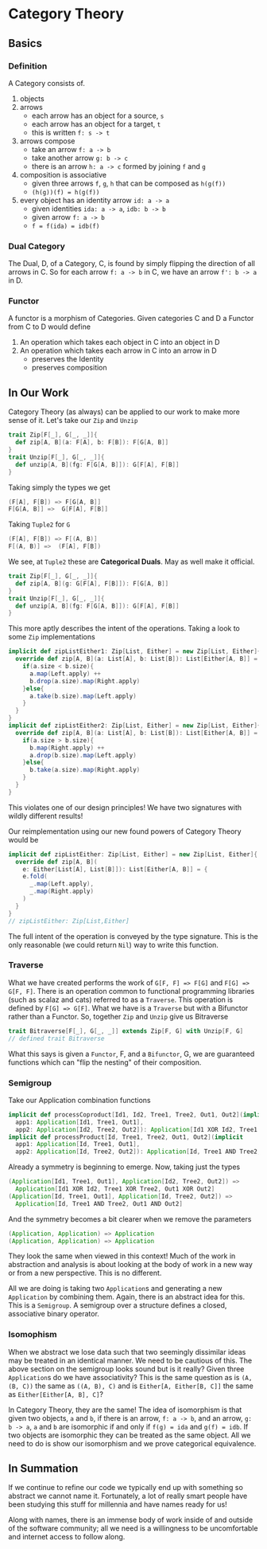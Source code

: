 # Category Theory
## Basics
### Definition
A Category consists of.
1. objects
2. arrows
    - each arrow has an object for a source, `s`
    - each arrow has an object for a target, `t`
    - this is written `f: s -> t`
3. arrows compose
    - take an arrow `f: a -> b`
    - take another arrow `g: b -> c`
    - there is an arrow `h: a -> c` formed by joining `f` and `g`
4. composition is associative
    - given three arrows `f`, `g`, `h` that can be composed as `h(g(f))`
    - `(h(g))(f) = h(g(f))`
5. every object has an identity arrow `id: a -> a`
    - given identities `ida: a -> a`, `idb: b -> b`
    - given arrow `f: a -> b`
    - `f = f(ida) = idb(f)`

### Dual Category
The Dual, D, of a Category, C, is found by simply flipping the direction
of all arrows in C. So for each arrow `f: a -> b` in C, we have an arrow
`f': b -> a` in D.

### Functor
A functor is a morphism of Categories. Given categories C and D a Functor
from C to D would define
1. An operation which takes each object in C into an object in D
2. An operation which takes each arrow in C into an arrow in D
    - preserves the Identity
    - preserves composition

## In Our Work
Category Theory (as always) can be applied to our work to make more sense
of it. Let's take our `Zip` and `Unzip`
```scala
trait Zip[F[_], G[_, _]]{
  def zip[A, B](a: F[A], b: F[B]): F[G[A, B]]
}
trait Unzip[F[_], G[_, _]]{
  def unzip[A, B](fg: F[G[A, B]]): G[F[A], F[B]]
}
```
Taking simply the types we get
```scala
(F[A], F[B]) => F[G[A, B]]
F[G[A, B]] =>  G[F[A], F[B]]
```
Taking `Tuple2` for `G`
```scala
(F[A], F[B]) => F[(A, B)]
F[(A, B)] =>  (F[A], F[B])
```
We see, at `Tuple2` these are **Categorical Duals**. May as well make it
official.
```scala
trait Zip[F[_], G[_, _]]{
  def zip[A, B](g: G[F[A], F[B]]): F[G[A, B]]
}
trait Unzip[F[_], G[_, _]]{
  def unzip[A, B](fg: F[G[A, B]]): G[F[A], F[B]]
}
```
This more aptly describes the intent of the operations. Taking a look to
some `Zip` implementations
```scala
implicit def zipListEither1: Zip[List, Either] = new Zip[List, Either]{
  override def zip[A, B](a: List[A], b: List[B]): List[Either[A, B]] = {
    if(a.size < b.size){
      a.map(Left.apply) ++
      b.drop(a.size).map(Right.apply)
    }else{
      a.take(b.size).map(Left.apply)
    }
  }
}
implicit def zipListEither2: Zip[List, Either] = new Zip[List, Either]{
  override def zip[A, B](a: List[A], b: List[B]): List[Either[A, B]] = {
    if(a.size > b.size){
      b.map(Right.apply) ++
      a.drop(b.size).map(Left.apply)
    }else{
      b.take(a.size).map(Right.apply)
    }
  }
}
```
This violates one of our design principles! We have two signatures with
wildly different results!

Our reimplementation using our new found powers of Category Theory would
be
```scala
implicit def zipListEither: Zip[List, Either] = new Zip[List, Either]{
  override def zip[A, B](
    e: Either[List[A], List[B]]): List[Either[A, B]] = {
    e.fold(
      _.map(Left.apply),
      _.map(Right.apply)
    )
  }
}
// zipListEither: Zip[List,Either]
```
The full intent of the operation is conveyed by the type signature. This
is the only reasonable (we could return `Nil`) way to write this function.

### Traverse
What we have created performs the work of `G[F, F] => F[G]` and
`F[G] => G[F, F]`. There is an operation common to functional programming
libraries (such as scalaz and cats) referred to as a `Traverse`. This
operation is defined by `F[G] => G[F]`. What we have is a `Traverse` but
with a Bifunctor rather than a Functor. So, together `Zip` and `Unzip`
give us Bitraverse
```scala
trait Bitraverse[F[_], G[_, _]] extends Zip[F, G] with Unzip[F, G]
// defined trait Bitraverse
```
What this says is given a `Functor`, F, and a `Bifunctor`, G, we are
guaranteed functions which can "flip the nesting" of their composition.

### Semigroup
Take our Application combination functions
```scala
implicit def processCoproduct[Id1, Id2, Tree1, Tree2, Out1, Out2](implicit
  app1: Application[Id1, Tree1, Out1],
  app2: Application[Id2, Tree2, Out2]): Application[Id1 XOR Id2, Tree1 XOR Tree2, Out1 XOR Out2] = ???
implicit def processProduct[Id, Tree1, Tree2, Out1, Out2](implicit
  app1: Application[Id, Tree1, Out1],
  app2: Application[Id, Tree2, Out2]): Application[Id, Tree1 AND Tree2, Out1 AND Out2] = ???
```
Already a symmetry is beginning to emerge. Now, taking just the types
```scala
(Application[Id1, Tree1, Out1], Application[Id2, Tree2, Out2]) =>
  Application[Id1 XOR Id2, Tree1 XOR Tree2, Out1 XOR Out2]
(Application[Id, Tree1, Out1], Application[Id, Tree2, Out2]) =>
  Application[Id, Tree1 AND Tree2, Out1 AND Out2]
```
And the symmetry becomes a bit clearer when we remove the parameters
```scala
(Application, Application) => Application
(Application, Application) => Application
```
They look the same when viewed in this context! Much of the work in
abstraction and analysis is about looking at the body of work in a new
way or from a new perspective. This is no different.

All we are doing is taking two `Application`s and generating a new
`Application` by combining them. Again, there is an abstract idea for
this. This is a `Semigroup`. A semigroup over a structure defines a
closed, associative binary operator.

### Isomophism
When we abstract we lose data such that two seemingly dissimilar ideas
may be treated in an identical manner. We need to be cautious of this.
The above section on the semigroup looks sound but is it really? Given
three `Application`s do we have associativity? This is the same question
as is `(A, (B, C))` the same as `((A, B), C)` and is
`Either[A, Either[B, C]]` the same as `Either[Either[A, B], C]`?

In Category Theory, they are the same! The idea of isomorphism is that
given two objects, `a` and `b`, if there is an arrow, `f: a -> b`, and an
arrow, `g: b -> a`, `a` and `b` are isomorphic if and only if
`f(g) = ida` and `g(f) = idb`. If two objects are isomorphic they can
be treated as the same object. All we need to do is show our isomorphism
and we prove categorical equivalence.



## In Summation
If we continue to refine our code we typically end up with something so
abstract we cannot name it. Fortunately, a lot of really smart people
have been studying this stuff for millennia and have names ready for us!

Along with names, there is an immense body of work inside of and outside
of the software community; all we need is a willingness to be
uncomfortable and internet access to follow along.
